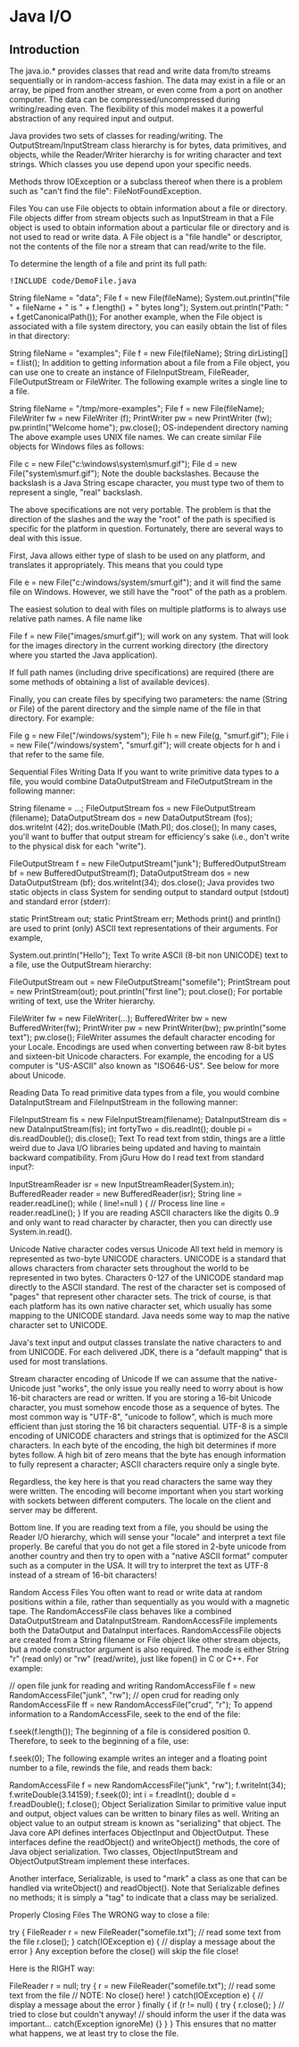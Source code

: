 Java I/O
=====

## Introduction
The java.io.* provides classes that read and write data from/to streams sequentially or in random-access fashion. The data may exist in a file or an array, be piped from another stream, or even come from a port on another computer. The data can be compressed/uncompressed during writing/reading even. The flexibility of this model makes it a powerful abstraction of any required input and output.

Java provides two sets of classes for reading/writing. The OutputStream/InputStream class hierarchy is for bytes, data primitives, and objects, while the Reader/Writer hierarchy is for writing character and text strings. Which classes you use depend upon your specific needs.

Methods throw IOException or a subclass thereof when there is a problem such as "can't find the file": FileNotFoundException.

Files
You can use File objects to obtain information about a file or directory. File objects differ from stream objects such as InputStream in that a File object is used to obtain information about a particular file or directory and is not used to read or write data. A File object is a "file handle" or descriptor, not the contents of the file nor a stream that can read/write to the file.

To determine the length of a file and print its full path:

<pre>
!INCLUDE code/DemoFile.java
</pre>

String fileName = "data";
File f = new File(fileName);
System.out.println("file " + fileName + " is " +
      f.length() + " bytes long");
System.out.println("Path: " + f.getCanonicalPath());
For another example, when the File object is associated with a file system directory, you can easily obtain the list of files in that directory:

String fileName = "examples";
File f = new File(fileName);
String dirListing[] = f.list();
In addition to getting information about a file from a File object, you can use one to create an instance of FileInputStream, FileReader, FileOutputStream or FileWriter. The following example writes a single line to a file.

String fileName = "/tmp/more-examples";
File f = new File(fileName);
FileWriter fw = new FileWriter (f);
PrintWriter pw = new PrintWriter (fw);
pw.println("Welcome home");
pw.close();
OS-independent directory naming
The above example uses UNIX file names. We can create similar File objects for Windows files as follows:

File c = new File("c:\\windows\\system\\smurf.gif");
File d = new File("system\\smurf.gif");
Note the double backslashes. Because the backslash is a Java String escape character, you must type two of them to represent a single, "real" backslash.

The above specifications are not very portable. The problem is that the direction of the slashes and the way the "root" of the path is specified is specific for the platform in question. Fortunately, there are several ways to deal with this issue.

First, Java allows either type of slash to be used on any platform, and translates it appropriately. This means that you could type

File e = new File("c:/windows/system/smurf.gif");
and it will find the same file on Windows. However, we still have the "root" of the path as a problem.

The easiest solution to deal with files on multiple platforms is to always use relative path names. A file name like

File f = new File("images/smurf.gif");
will work on any system. That will look for the images directory in the current working directory (the directory where you started the Java application).

If full path names (including drive specifications) are required (there are some methods of obtaining a list of available devices).

Finally, you can create files by specifying two parameters: the name (String or File) of the parent directory and the simple name of the file in that directory. For example:

File g = new File("/windows/system");
File h = new File(g, "smurf.gif");
File i = new File("/windows/system", "smurf.gif");
will create objects for h and i that refer to the same file.

Sequential Files
Writing
Data
If you want to write primitive data types to a file, you would combine DataOutputStream and FileOutputStream in the following manner:

String filename = ...;
FileOutputStream fos = new FileOutputStream (filename);
DataOutputStream dos = new DataOutputStream (fos);
dos.writeInt (42);
dos.writeDouble (Math.PI);
dos.close();
In many cases, you'll want to buffer that output stream for efficiency's sake (i.e., don't write to the physical disk for each "write").

FileOutputStream f = new FileOutputStream("junk");
BufferedOutputStream bf = new BufferedOutputStream(f);
DataOutputStream dos = new DataOutputStream (bf);
dos.writeInt(34);
dos.close();
Java provides two static objects in class System for sending output to standard output (stdout) and standard error (stderr):

static PrintStream out;
static PrintStream err;
Methods print() and println() are used to print (only) ASCII text representations of their arguments. For example,

System.out.println("Hello");
Text
To write ASCII (8-bit non UNICODE) text to a file, use the OutputStream hierarchy:

FileOutputStream out = new FileOutputStream("somefile");
PrintStream pout = new PrintStream(out);
pout.println("first line");
pout.close();
For portable writing of text, use the Writer hierarchy.

FileWriter fw = new FileWriter(...);
BufferedWriter bw = new BufferedWriter(fw);
PrintWriter pw = new PrintWriter(bw);
pw.println("some text");
pw.close();
FileWriter assumes the default character encoding for your Locale. Encodings are used when converting between raw 8-bit bytes and sixteen-bit Unicode characters. For example, the encoding for a US computer is "US-ASCII" also known as "ISO646-US". See below for more about Unicode.

Reading
Data
To read primitive data types from a file, you would combine DataInputStream and FileInputStream in the following manner:

FileInputStream fis = new FileInputStream(filename);
DataInputStream dis = new DataInputStream(fis);
int fortyTwo = dis.readInt();
double pi = dis.readDouble();
dis.close();
Text
To read text from stdin, things are a little weird due to Java I/O libraries being updated and having to maintain backward compatibility. From jGuru How do I read text from standard input?:

InputStreamReader isr = new InputStreamReader(System.in);
BufferedReader reader = new BufferedReader(isr);
String line = reader.readLine();
while ( line!=null ) {
  // Process line
  line = reader.readLine();
}
If you are reading ASCII characters like the digits 0..9 and only want to read character by character, then you can directly use System.in.read().

Unicode
Native character codes versus Unicode
All text held in memory is represented as two-byte UNICODE characters. UNICODE is a standard that allows characters from character sets throughout the world to be represented in two bytes. Characters 0-127 of the UNICODE standard map directly to the ASCII standard. The rest of the character set is composed of "pages" that represent other character sets. The trick of course, is that each platform has its own native character set, which usually has some mapping to the UNICODE standard. Java needs some way to map the native character set to UNICODE.

Java's text input and output classes translate the native characters to and from UNICODE. For each delivered JDK, there is a "default mapping" that is used for most translations.

Stream character encoding of Unicode
If we can assume that the native-Unicode just "works", the only issue you really need to worry about is how 16-bit characters are read or written. If you are storing a 16-bit Unicode character, you must somehow encode those as a sequence of bytes. The most common way is "UTF-8", "unicode to follow", which is much more efficient than just storing the 16 bit characters sequential. UTF-8 is a simple encoding of UNICODE characters and strings that is optimized for the ASCII characters. In each byte of the encoding, the high bit determines if more bytes follow. A high bit of zero means that the byte has enough information to fully represent a character; ASCII characters require only a single byte.

Regardless, the key here is that you read characters the same way they were written. The encoding will become important when you start working with sockets between different computers. The locale on the client and server may be different.

Bottom line. If you are reading text from a file, you should be using the Reader I/O hierarchy, which will sense your "locale" and interpret a text file properly. Be careful that you do not get a file stored in 2-byte unicode from another country and then try to open with a "native ASCII format" computer such as a computer in the USA. It will try to interpret the text as UTF-8 instead of a stream of 16-bit characters!

Random Access Files
You often want to read or write data at random positions within a file, rather than sequentially as you would with a magnetic tape. The RandomAccessFile class behaves like a combined DataOutputStream and DataInputStream. RandomAccessFile implements both the DataOutput and DataInput interfaces. RandomAccessFile objects are created from a String filename or File object like other stream objects, but a mode constructor argument is also required. The mode is either String "r" (read only) or "rw" (read/write), just like fopen() in C or C++. For example:

// open file junk for reading and writing
RandomAccessFile f = new RandomAccessFile("junk", "rw");
// open crud for reading only
RandomAccessFile ff = new RandomAccessFile("crud", "r");
To append information to a RandomAccessFile, seek to the end of the file:

f.seek(f.length());
The beginning of a file is considered position 0. Therefore, to seek to the beginning of a file, use:

f.seek(0);
The following example writes an integer and a floating point number to a file, rewinds the file, and reads them back:

RandomAccessFile f = new RandomAccessFile("junk", "rw");
f.writeInt(34);
f.writeDouble(3.14159);
f.seek(0);
int i = f.readInt();
double d = f.readDouble();
f.close();
Object Serialization
Similar to primitive value input and output, object values can be written to binary files as well. Writing an object value to an output stream is known as "serializing" that object. The Java core API defines interfaces ObjectInput and ObjectOutput. These interfaces define the readObject() and writeObject() methods, the core of Java object serialization. Two classes, ObjectInputStream and ObjectOutputStream implement these interfaces.

Another interface, Serializable, is used to "mark" a class as one that can be handled via writeObject() and readObject(). Note that Serializable defines no methods; it is simply a "tag" to indicate that a class may be serialized.

Properly Closing Files
The WRONG way to close a file:

try {
  FileReader r = new FileReader("somefile.txt");
  // read some text from the file
  r.close();
}
catch(IOException e) {
  // display a message about the error
}
Any exception before the close() will skip the file close!

Here is the RIGHT way:

FileReader r = null;
try {
  r = new FileReader("somefile.txt");
  // read some text from the file
  // NOTE: No close() here!
}
catch(IOException e) {
  // display a message about the error
}
finally {
  if (r != null) {
    try {
      r.close();
    }
    // tried to close but couldn't anyway!
    // should inform the user if the data was important... 
    catch(Exception ignoreMe) {}
  }
}
This ensures that no matter what happens, we at least try to close the file.
